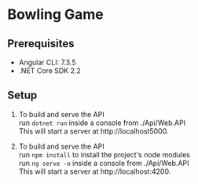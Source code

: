 # Bowling Game

## Prerequisites
* Angular CLI: 7.3.5
* .NET Core SDK 2.2

## Setup
1. To build and serve the API<br>
  run `dotnet run` inside a console from ./Api/Web.API<br>
  This will start a server at http://localhost5000.<br>

2. To build and serve the API<br>
  run `npm install` to install the project's node modules<br>
  run `ng serve -o` inside a console from ./Api/Web.API<br>
  This will start a server at http://localhost:4200.<br>
